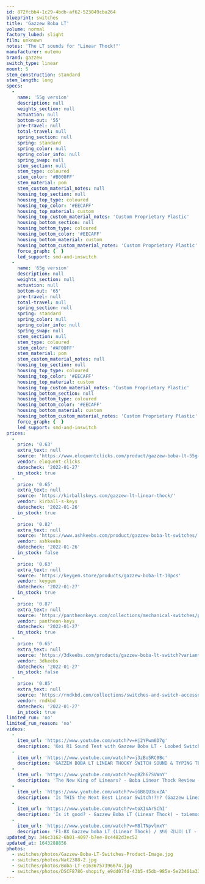 ```yaml
---
id: 872fcbb4-1c29-4bdb-af62-523049cba264
blueprint: switches
title: 'Gazzew Boba LT'
volume: normal
factory_lubed: slight
film: unknown
notes: 'The LT sounds for "Linear Thock!"'
manufacturer: outemu
brand: gazzew
switch_type: linear
mount: 5
stem_construction: standard
stem_length: long
specs:
  -
    name: '55g version'
    description: null
    weights_section: null
    actuation: null
    bottom-out: '55'
    pre-travel: null
    total-travel: null
    spring_section: null
    spring: standard
    spring_color: null
    spring_color_info: null
    spring_swap: null
    stem_section: null
    stem_type: coloured
    stem_color: '#B000FF'
    stem_material: pom
    stem_custom_material_notes: null
    housing_top_section: null
    housing_top_type: coloured
    housing_top_color: '#EECAFF'
    housing_top_material: custom
    housing_top_custom_material_notes: 'Custom Proprietary Plastic'
    housing_bottom_section: null
    housing_bottom_type: coloured
    housing_bottom_color: '#EECAFF'
    housing_bottom_material: custom
    housing_bottom_custom_material_notes: 'Custom Proprietary Plastic'
    force_graph: {  }
    led_support: smd-and-inswitch
  -
    name: '65g version'
    description: null
    weights_section: null
    actuation: null
    bottom-out: '65'
    pre-travel: null
    total-travel: null
    spring_section: null
    spring: standard
    spring_color: null
    spring_color_info: null
    spring_swap: null
    stem_section: null
    stem_type: coloured
    stem_color: '#AF00FF'
    stem_material: pom
    stem_custom_material_notes: null
    housing_top_section: null
    housing_top_type: coloured
    housing_top_color: '#EECAFF'
    housing_top_material: custom
    housing_top_custom_material_notes: 'Custom Proprietary Plastic'
    housing_bottom_section: null
    housing_bottom_type: coloured
    housing_bottom_color: '#EECAFF'
    housing_bottom_material: custom
    housing_bottom_custom_material_notes: 'Custom Proprietary Plastic'
    force_graph: {  }
    led_support: smd-and-inswitch
prices:
  -
    price: '0.63'
    extra_text: null
    source: 'https://www.eloquentclicks.com/product/gazzew-boba-lt-55g-purple-top/'
    vendor: eloquent-clicks
    datecheck: '2022-01-27'
    in_stock: true
  -
    price: '0.65'
    extra_text: null
    source: 'https://kirballskeys.com/gazzew-lt-linear-thock/'
    vendor: kirball-s-keys
    datecheck: '2022-01-26'
    in_stock: true
  -
    price: '0.82'
    extra_text: null
    source: 'https://www.ashkeebs.com/product/gazzew-boba-lt-switches/'
    vendor: ashkeebs
    datecheck: '2022-01-26'
    in_stock: false
  -
    price: '0.63'
    extra_text: null
    source: 'https://keygem.store/products/gazzew-boba-lt-10pcs'
    vendor: keygem
    datecheck: '2022-01-27'
    in_stock: true
  -
    price: '0.87'
    extra_text: null
    source: 'https://pantheonkeys.com/collections/mechanical-switches/products/gazzew-boba-lt-linear-thock'
    vendor: pantheon-keys
    datecheck: '2022-01-27'
    in_stock: true
  -
    price: '0.65'
    extra_text: null
    source: 'https://3dkeebs.com/products/gazzew-boba-lt-switch?variant=42161402773759'
    vendor: 3dkeebs
    datecheck: '2022-01-27'
    in_stock: false
  -
    price: '0.85'
    extra_text: null
    source: 'https://rndkbd.com/collections/switches-and-switch-accessories/products/gazzew-linear-thocky-lt-switches?variant=42160876814570'
    vendor: rndkbd
    datecheck: '2022-01-27'
    in_stock: true
limited_run: 'no'
limited_run_reason: 'no'
videos:
  -
    item_url: 'https://www.youtube.com/watch?v=Hj2YPwm6D7g'
    description: 'Kei R1 Sound Test with Gazzew Boba LT - Loobed Switches'
  -
    item_url: 'https://www.youtube.com/watch?v=j3zBo5RC0Bc'
    description: 'GAZZEW BOBA LT LINEAR THOCKY SWITCH SOUND & TYPING TEST - Low Tech'
  -
    item_url: 'https://www.youtube.com/watch?v=pBZh67SVWnY'
    description: 'The New King of Linears? - Boba Linear Thock Review - Turboards'
  -
    item_url: 'https://www.youtube.com/watch?v=iGB8QU3uxZA'
    description: 'Is THIS the Next Best Linear Switch!?!? (Gazzew Linear Thocky) - mooshmc'
  -
    item_url: 'https://www.youtube.com/watch?v=toXIVArSChI'
    description: 'Is it good? - Gazzew Boba LT (Linear Thock) - txLemoor'
  -
    item_url: 'https://www.youtube.com/watch?v=M8lTNpvlmxY'
    description: 'F1-8X Gazzew boba LT (Linear Thock) / 보바 리니어 LT - zzamvvong'
updated_by: 346c3162-6b01-4097-b7ee-8c4482d3ec52
updated_at: 1643288856
photos:
  - switches/photos/Gazzew-Boba-LT-Switches-Product-Image.jpg
  - switches/photos/Nat2388-2.jpg
  - switches/photos/Boba-LT-e1636757396674.jpg
  - switches/photos/DSCF8786-shopify_e9dd07fd-43b5-45db-985e-5e23461a3317.jpg
---
```

